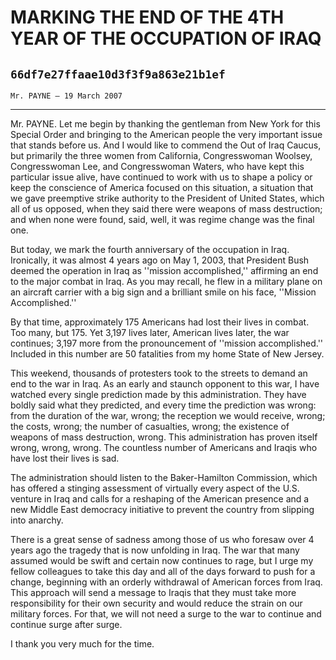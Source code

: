 # MARKING THE END OF THE 4TH YEAR OF THE OCCUPATION OF IRAQ
## `66df7e27ffaae10d3f3f9a863e21b1ef`
`Mr. PAYNE — 19 March 2007`

---


Mr. PAYNE. Let me begin by thanking the gentleman from New York for 
this Special Order and bringing to the American people the very 
important issue that stands before us. And I would like to commend the 
Out of Iraq Caucus, but primarily the three women from California, 
Congresswoman Woolsey, Congresswoman Lee, and Congresswoman Waters, who 
have kept this particular issue alive, have continued to work with us 
to shape a policy or keep the conscience of America focused on this 
situation, a situation that we gave preemptive strike authority to the 
President of United States, which all of us opposed, when they said 
there were weapons of mass destruction; and when none were found, said, 
well, it was regime change was the final one.


But today, we mark the fourth anniversary of the occupation in Iraq. 
Ironically, it was almost 4 years ago on May 1, 2003, that President 
Bush deemed the operation in Iraq as ''mission accomplished,'' 
affirming an end to the major combat in Iraq. As you may recall, he 
flew in a military plane on an aircraft carrier with a big sign and a 
brilliant smile on his face, ''Mission Accomplished.''

By that time, approximately 175 Americans had lost their lives in 
combat. Too many, but 175. Yet 3,197 lives later, American lives later, 
the war continues; 3,197 more from the pronouncement of ''mission 
accomplished.'' Included in this number are 50 fatalities from my home 
State of New Jersey.

This weekend, thousands of protesters took to the streets to demand 
an end to the war in Iraq. As an early and staunch opponent to this 
war, I have watched every single prediction made by this 
administration. They have boldly said what they predicted, and every 
time the prediction was wrong: from the duration of the war, wrong; the 
reception we would receive, wrong; the costs, wrong; the number of 
casualties, wrong; the existence of weapons of mass destruction, wrong. 
This administration has proven itself wrong, wrong, wrong. The 
countless number of Americans and Iraqis who have lost their lives is 
sad.

The administration should listen to the Baker-Hamilton Commission, 
which has offered a stinging assessment of virtually every aspect of 
the U.S. venture in Iraq and calls for a reshaping of the American 
presence and a new Middle East democracy initiative to prevent the 
country from slipping into anarchy.

There is a great sense of sadness among those of us who foresaw over 
4 years ago the tragedy that is now unfolding in Iraq. The war that 
many assumed would be swift and certain now continues to rage, but I 
urge my fellow colleagues to take this day and all of the days forward 
to push for a change, beginning with an orderly withdrawal of American 
forces from Iraq. This approach will send a message to Iraqis that they 
must take more responsibility for their own security and would reduce 
the strain on our military forces. For that, we will not need a surge 
to the war to continue and continue surge after surge.

I thank you very much for the time.